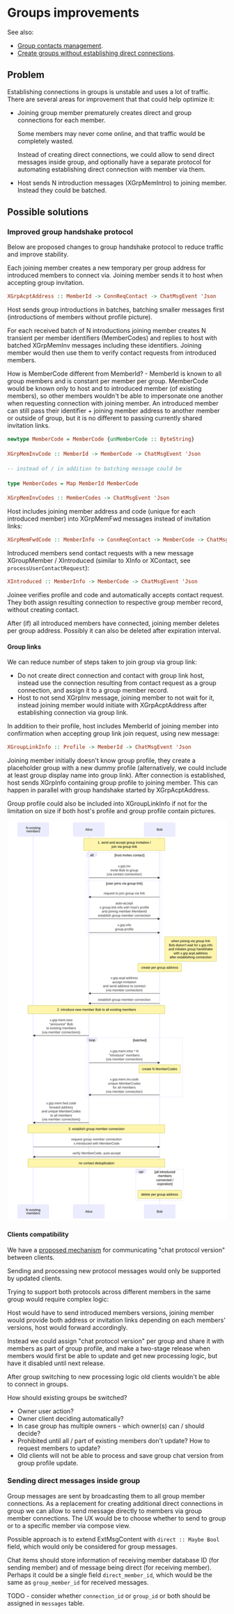 # Groups improvements

See also:
- [Group contacts management](./2022-10-19-group-contacts-management.md).
- [Create groups without establishing direct connections](./2023-08-10-groups-wt-contacts.md).

## Problem

Establishing connections in groups is unstable and uses a lot of traffic. There are several areas for improvement that that could help optimize it:

- Joining group member prematurely creates direct and group connections for each member.

  Some members may never come online, and that traffic would be completely wasted.

  Instead of creating direct connections, we could allow to send direct messages inside group, and optionally have a separate protocol for automating establishing direct connection with member via them.

- Host sends N introduction messages (XGrpMemIntro) to joining member. Instead they could be batched.

## Possible solutions

### Improved group handshake protocol

Below are proposed changes to group handshake protocol to reduce traffic and improve stability.

Each joining member creates a new temporary per group address for introduced members to connect via. Joining member sends it to host when accepting group invitation.

``` haskell
XGrpAcptAddress :: MemberId -> ConnReqContact -> ChatMsgEvent 'Json
```

Host sends group introductions in batches, batching smaller messages first (introductions of members without profile picture).

For each received batch of N introductions joining member creates N transient per member identifiers (MemberCodes) and replies to host with batched XGrpMemInv messages including these identifiers. Joining member would then use them to verify contact requests from introduced members.

How is MemberCode different from MemberId? - MemberId is known to all group members and is constant per member per group. MemberCode would be known only to host and to introduced member (of existing members), so other members wouldn't be able to impersonate one another when requesting connection with joining member. An introduced member can still pass their identifier + joining member address to another member or outside of group, but it is no different to passing currently shared invitation links.

```haskell
newtype MemberCode = MemberCode {unMemberCode :: ByteString}

XGrpMemInvCode :: MemberId -> MemberCode -> ChatMsgEvent 'Json

-- instead of / in addition to batching message could be

type MemberCodes = Map MemberId MemberCode

XGrpMemInvCodes :: MemberCodes -> ChatMsgEvent 'Json
```

Host includes joining member address and code (unique for each introduced member) into XGrpMemFwd messages instead of invitation links:

```haskell
XGrpMemFwdCode :: MemberInfo -> ConnReqContact -> MemberCode -> ChatMsgEvent 'Json
```

Introduced members send contact requests with a new message XGroupMember / XIntroduced (similar to XInfo or XContact, see `processUserContactRequest`):

```haskell
XIntroduced :: MemberInfo -> MemberCode -> ChatMsgEvent 'Json
```

Joinee verifies profile and code and automatically accepts contact request. They both assign resulting connection to respective group member record, without creating contact.

After (if) all introduced members have connected, joining member deletes per group address. Possibly it can also be deleted after expiration interval.

#### Group links

We can reduce number of steps taken to join group via group link:
- Do not create direct connection and contact with group link host, instead use the connection resulting from contact request as a group connection, and assign it to a group member record.
- Host to not send XGrpInv message, joining member to not wait for it, instead joining member would initiate with XGrpAcptAddress after establishing connection via group link.

In addition to their profile, host includes MemberId of joining member into confirmation when accepting group link join request, using new message:

```haskell
XGroupLinkInfo :: Profile -> MemberId -> ChatMsgEvent 'Json
```

Joining member initially doesn't know group profile, they create a placeholder group with a new dummy profile (alternatively, we could include at least group display name into group link). After connection is established, host sends XGrpInfo containing group profile to joining member. This can happen in parallel with group handshake started by XGrpAcptAddress.

Group profile could also be included into XGroupLinkInfo if not for the limitation on size if both host's profile and group profile contain pictures.

![Adding member to the group](./diagrams/2023-08-28-groups-improvements.svg)

#### Clients compatibility

We have a [proposed mechanism](https://github.com/simplex-chat/simplex-chat/pull/2886) for communicating "chat protocol version" between clients.

Sending and processing new protocol messages would only be supported by updated clients.

Trying to support both protocols across different members in the same group would require complex logic:

Host would have to send introduced members versions, joining member would provide both address or invitation links depending on each members' versions, host would forward accordingly.

Instead we could assign "chat protocol version" per group and share it with members as part of group profile, and make a two-stage release when members would first be able to update and get new processing logic, but have it disabled until next release.

After group switching to new processing logic old clients wouldn't be able to connect in groups.

How should existing groups be switched?
- Owner user action?
- Owner client deciding automatically?
- In case group has multiple owners - which owner(s) can / should decide?
- Prohibited until all / part of existing members don't update? How to request members to update?
- Old clients will not be able to process and save group chat version from group profile update.

### Sending direct messages inside group

Group messages are sent by broadcasting them to all group member connections. As a replacement for creating additional direct connections in group we can allow to send message directly to members via group member connections. The UX would be to choose whether to send to group or to a specific member via compose view.

Possible approach is to extend ExtMsgContent with `direct :: Maybe Bool` field, which would only be considered for group messages.

Chat items should store information of receiving member database ID (for sending member) and of message being direct (for receiving member). Perhaps it could be a single field `direct_member_id`, which would be the same as `group_member_id` for received messages.

TODO - consider whether `connection_id` or `group_id` or both should be assigned in `messages` table.
